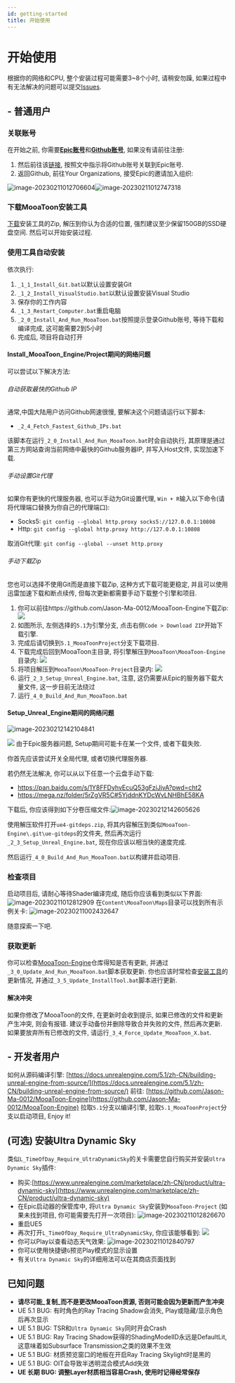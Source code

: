 ```yaml
---
id: getting-started
title: 开始使用
---
```

# 开始使用

根据你的网络和CPU, 整个安装过程可能需要3~8个小时, 请稍安勿躁, 如果过程中有无法解决的问题可以提交[Issues](https://github.com/JasonMa0012/MooaToon/issues/new).
## - 普通用户

### 关联账号
在开始之前, 你需要[**Epic账号**](https://www.unrealengine.com/)和[**Github账号**](https://github.com/), 如果没有请前往注册:

1.  然后前往该[链接](https://www.unrealengine.com/zh-CN/blog/updated-authentication-process-for-connecting-epic-github-accounts), 按照文中指示将Github账号关联到Epic账号. 
2.  返回Github, 前往Your Organizations, 接受Epic的邀请加入组织:


![image-20230211012706604](./assets/image-20230211012706604.png)![image-20230211012747318](./assets/image-20230211012747318.png)


### 下载MooaToon安装工具
[下载](https://github.com/JasonMa0012/MooaToon/archive/refs/heads/main.zip)安装工具的Zip, 解压到你认为合适的位置, 强烈建议至少保留150GB的SSD硬盘空间.
然后可以开始安装过程.

### 使用工具自动安装
依次执行:

1. `_1_1_Install_Git.bat`以默认设置安装Git
2. `_1_2_Install_VisualStudio.bat`以默认设置安装Visual Studio
3. 保存你的工作内容
4. `_1_3_Restart_Computer.bat`重启电脑
5. `_2_0_Install_And_Run_MooaToon.bat`按照提示登录Github账号, 等待下载和编译完成, 这可能需要2到5小时
6. 完成后, 项目将自动打开

#### Install_MooaToon_Engine/Project期间的网络问题
可以尝试以下解决方法:
###### 自动获取最快的Github IP
通常,中国大陆用户访问Github网速很慢, 要解决这个问题请运行以下脚本:

- `_2_4_Fetch_Fastest_Github_IPs.bat`

该脚本在运行`_2_0_Install_And_Run_MooaToon.bat`时会自动执行, 其原理是通过第三方网站查询当前网络中最快的Github服务器IP, 并写入Host文件, 实现加速下载.
###### 手动设置Git代理
如果你有更快的代理服务器, 也可以手动为Git设置代理, `Win + R`输入以下命令(请将代理端口替换为你自己的代理端口):

- Socks5: `git config --global http.proxy socks5://127.0.0.1:10808`
- Http: `git config --global http.proxy http://127.0.0.1:10808`

取消Git代理: `git config --global --unset http.proxy`
###### 手动下载Zip
您也可以选择不使用Git而是直接下载Zip, 这种方式下载可能更稳定, 并且可以使用迅雷加速下载和断点续传, 但每次更新都需要手动下载整个引擎和项目.

1. 你可以前往https://github.com/Jason-Ma-0012/MooaToon-Engine下载Zip:					![](./assets/image-20230211002346396.png)
2. 如图所示, 左侧选择的`5.1`为引擎分支, 点击右侧`Code > Download ZIP`开始下载引擎.
3. 完成后请切换到`5.1_MooaToonProject`分支下载项目.
4. 下载完成后回到MooaToon主目录, 将引擎解压到`MooaToon\MooaToon-Engine`目录内:			![](./assets/image-20230211002402855.png)
5. 将项目解压到`MooaToon\MooaToon-Project`目录内:							![](./assets/image-20230211002410545.png)
6. 运行`_2_3_Setup_Unreal_Engine.bat`, 注意, 这仍需要从Epic的服务器下载大量文件, 这一步目前无法绕过
7. 运行`_4_0_Build_And_Run_MooaToon.bat`

#### Setup_Unreal_Engine期间的网络问题

![image-20230212142104841](./assets/image-20230212142104841.png)

![](./assets/image-20230211002416094.png)
由于Epic服务器问题, Setup期间可能卡在某一个文件, 或者下载失败. 

你首先应该尝试开关全局代理, 或者切换代理服务器.

若仍然无法解决, 你可以从以下任意一个云盘手动下载:

- https://pan.baidu.com/s/1Y8FFDyhvEcuQ53gFziJjvA?pwd=cht2
- https://mega.nz/folder/5rZgVR5C#5YjddnKYDcWvLNHBhE58KA

下载后, 你应该得到如下分卷压缩文件:![image-20230212142605626](./assets/image-20230212142605626.png)

使用解压软件打开`ue4-gitdeps.zip`, 将其内容解压到类似`MooaToon-Engine\.git\ue-gitdeps`的文件夹, 然后再次运行`_2_3_Setup_Unreal_Engine.bat`, 现在你应该以相当快的速度完成.

然后运行`_4_0_Build_And_Run_MooaToon.bat`以构建并启动项目.

### 检查项目
启动项目后, 请耐心等待Shader编译完成, 随后你应该看到类似以下界面:
![image-20230211012812909](./assets/image-20230211012812909.png)
在`Content\MooaToon\Maps`目录可以找到所有示例关卡:
![image-20230211002432647](./assets/image-20230211002432647.png)

随意探索一下吧.

### 获取更新
你可以检查[MooaToon-Engine](https://github.com/Jason-Ma-0012/MooaToon-Engine)仓库得知是否有更新, 并通过`_3_0_Update_And_Run_MooaToon.bat`脚本获取更新.
你也应该时常检查[安装工具](https://github.com/JasonMa0012/MooaToon)的更新情况, 并通过`_3_5_Update_InstallTool.bat`脚本进行更新.

#### 解决冲突
如果你修改了MooaToon的文件, 在更新时会收到提示, 如果已修改的文件和更新产生冲突, 则会有报错.
建议手动备份并删除导致合并失败的文件, 然后再次更新.
如果要放弃所有已修改的文件, 请运行`_3_4_Force_Update_MooaToon_X.bat`.

## - 开发者用户
如何从源码编译引擎: [https://docs.unrealengine.com/5.1/zh-CN/building-unreal-engine-from-source/](https://docs.unrealengine.com/5.1/zh-CN/building-unreal-engine-from-source/)
前往: [https://github.com/Jason-Ma-0012/MooaToon-Engine](https://github.com/Jason-Ma-0012/MooaToon-Engine)
拉取`5.1`分支以编译引擎, 拉取`5.1_MooaToonProject`分支以启动项目, Enjoy it!

## (可选) 安装Ultra Dynamic Sky
类似`L_TimeOfDay_Require_UltraDynamicSky`的关卡需要您自行购买并安装`Ultra Dynamic Sky`插件:

- 购买:[https://www.unrealengine.com/marketplace/zh-CN/product/ultra-dynamic-sky](https://www.unrealengine.com/marketplace/zh-CN/product/ultra-dynamic-sky)
- 在Epic启动器的保管库中, 将`Ultra Dynamic Sky`安装到`MooaToon-Project` (如果未找到项目, 你可能需要先打开一次项目):			![image-20230211012826670](./assets/image-20230211012826670.png)
- 重启UE5
- 再次打开`L_TimeOfDay_Require_UltraDynamicSky`, 你应该能够看到:						![](./assets/image-20230211002455202.png)
- 你可以Play以查看动态天气效果:															![image-20230211012840797](./assets/image-20230211012840797.png)
- 你可以使用快捷键`G`预览Play模式的显示设置
- 有关`Ultra Dynamic Sky`的详细用法可以在其商店页面找到
## 已知问题

-  **请尽可能_复制_而不是更改MooaToon资源, 否则可能会因为更新而产生冲突**
-  UE 5.1 BUG: 有时角色的Ray Tracing Shadow会消失, Play或隐藏/显示角色后再次显示 
-  UE 5.1 BUG: TSR和`Ultra Dynamic Sky`同时开会Crash
-  UE 5.1 BUG: Ray Tracing Shadow获得的ShadingModelID永远是DefaultLit, 这意味着如Subsurface Transmission之类的效果不生效
-  UE 5.1 BUG: 材质预览窗口的地板在开启Ray Tracing Skylight时是黑的 
-  UE 5.1 BUG: OIT会导致半透明混合模式Add失效
-  **UE 长期 BUG: 调整Layer材质相当容易Crash, 使用时记得经常保存**



